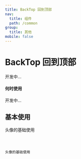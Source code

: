 ```yaml
---
title: BackTop 回到顶部
nav:
  title: 组件
  path: /common
group:
  title: 其他
mobile: false
---
```


# BackTop 回到顶部

开发中...

#### 何时使用

开发中...

## 基本使用

头像的基础使用

<code src="./demos/index1.tsx" />

头像的基础使用

<code src="./demos/index1.tsx" />
